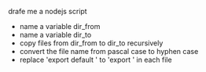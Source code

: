 drafe me a nodejs script

- name a variable dir_from
- name a variable dir_to
- copy files from dir_from to dir_to recursively
- convert the file name from pascal case to hyphen case
- replace 'export default ' to 'export ' in each file
